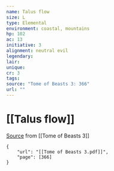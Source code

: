```yaml
---
name: Talus flow
size: L
type: Elemental
environment: coastal, mountains
hp: 102
ac: 13
initiative: 3
alignment: neutral evil
legendary: 
lair: 
unique: 
cr: 3
tags: 
source: "Tome of Beasts 3: 366"
url: ""
---
```

# [[Talus flow]]

[Source](zotero://open-pdf/library/items/BLGR9HVR?page=366) from [[Tome of Beasts 3]]

```pdf
{
	"url": "[[Tome of Beasts 3.pdf]]",
	"page": [366]
}
```

